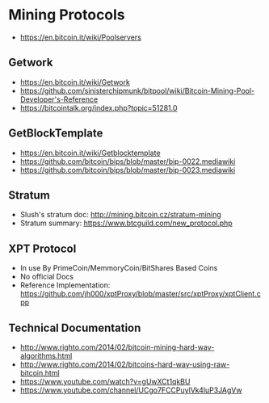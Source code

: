# Mining Protocols
* https://en.bitcoin.it/wiki/Poolservers

## Getwork
* https://en.bitcoin.it/wiki/Getwork
* https://github.com/sinisterchipmunk/bitpool/wiki/Bitcoin-Mining-Pool-Developer's-Reference
* https://bitcointalk.org/index.php?topic=51281.0

## GetBlockTemplate
* https://en.bitcoin.it/wiki/Getblocktemplate
* https://github.com/bitcoin/bips/blob/master/bip-0022.mediawiki
* https://github.com/bitcoin/bips/blob/master/bip-0023.mediawiki

## Stratum
* Slush's stratum doc: http://mining.bitcoin.cz/stratum-mining
* Stratum summary: https://www.btcguild.com/new_protocol.php

## XPT Protocol
* In use By PrimeCoin/MemmoryCoin/BitShares Based Coins
* No official Docs
* Reference Implementation: https://github.com/jh000/xptProxy/blob/master/src/xptProxy/xptClient.cpp

## Technical Documentation
* http://www.righto.com/2014/02/bitcoin-mining-hard-way-algorithms.html
* http://www.righto.com/2014/02/bitcoins-hard-way-using-raw-bitcoin.html
* https://www.youtube.com/watch?v=gUwXCt1qkBU
* https://www.youtube.com/channel/UCgo7FCCPuylVk4luP3JAgVw
